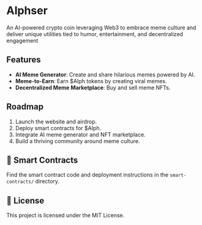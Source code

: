 # AIphser 
An AI-powered crypto coin leveraging Web3 to embrace meme culture and deliver unique utilities tied to humor, entertainment, and decentralized engagement

## Features  
- **AI Meme Generator**: Create and share hilarious memes powered by AI.  
- **Meme-to-Earn**: Earn $AIph tokens by creating viral memes.  
- **Decentralized Meme Marketplace**: Buy and sell meme NFTs.  

## Roadmap  
1. Launch the website and airdrop.  
2. Deploy smart contracts for $AIph.  
3. Integrate AI meme generator and NFT marketplace.  
4. Build a thriving community around meme culture.  

## 📜 Smart Contracts  
Find the smart contract code and deployment instructions in the `smart-contracts/` directory.  

## 📄 License  
This project is licensed under the MIT License.  
